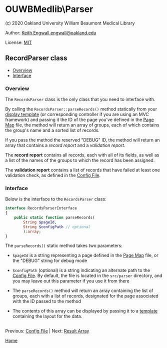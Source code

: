 # OUWBMedlib\Parser
(c) 2020 Oakland University William Beaumont Medical Library

Author: [Keith Engwall <engwall@oakland.edu>](mailto:engwall@oakland.edu)

License: [MIT](https://opensource.org/licenses/MIT)

## RecordParser class
* [Overview](#Overview)
* [Interface](#Interface)

### Overview
The `RecordsParser` class is the only class that you 
need to interface with.

By calling the `RecordsParser::parseRecords()` method 
statically from your [display template](Template.md) (or 
corresponding controller if you are using an MVC framework)
and passing it the ID of the page you've
defined in the [Page Map](PageMap.md) file, the method
will return an array of groups, each of which contains 
the group's name and a sorted list of records.

If you pass the method the reserved "DEBUG" ID,
the method will return an array that contains a *record
report* and a *validation report*. 

The **record report** contains all records, each with all of 
its fields, as well as a list of the names of the groups 
to which the record has been assigned.

The **validation report** contains a list of records that
have failed at least one validation check, as defined
in the [Config File](Config.md).

### Interface
Below is the interface to the `RecordsParser` class:
```php
interface RecordsParserInterface
{
    public static function parseRecords(
        String $pageId, 
        String $configPath // optional
        ):array;
}
```
The `parseRecords()` static method takes two 
parameters:

* `$pageId` is a string representing a page defined
in the [Page Map](PageMap.md) file, or the "DEBUG"
string for debug mode

* `$configPath` (optional) is a string indicating an
alternate path to the [Config File](Config.md). By
default, the file is located in the `src/parser` 
directory, and you may leave out this parameter if 
you use it from there

* The `parseRecords()` method will return an array containing the list
of groups, each with a list of records, designated for
the page associated with the ID passed to the method

* The contents of this array can be displayed by passing it to
a [template](Template.md) containing the layout for the data.


##
Previous: [Config File](Config.md) | Next: [Result Array](ResultArray.md)

[Home](../README.md)